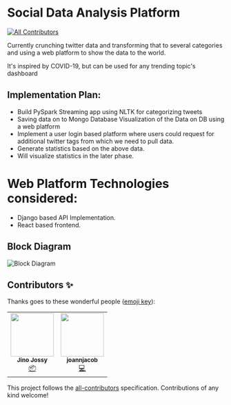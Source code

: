 # Social Data Analysis Platform
<!-- ALL-CONTRIBUTORS-BADGE:START - Do not remove or modify this section -->
[![All Contributors](https://img.shields.io/badge/all_contributors-1-orange.svg?style=flat-square)](#contributors-)
<!-- ALL-CONTRIBUTORS-BADGE:END -->
Currently crunching twitter data and transforming that to several categories and using a web platform to show the data to the world. 

It's inspired by COVID-19, but can be used for any trending topic's dashboard


## Implementation Plan:

* Build PySpark Streaming app using NLTK for categorizing tweets
* Saving data on to Mongo Database
Visualization of the Data on DB using a web platform
* Implement a user login based platform where users could request for additional twitter tags from which we need to pull data.
* Generate statistics based on the above data.
* Will visualize statistics in the later phase.

# Web Platform Technologies considered:
* Django based API Implementation.
* React based frontend.

## Block Diagram

![Block Diagram](backend/api/static/images/blockdiagram.jpg)

## Contributors ✨

Thanks goes to these wonderful people ([emoji key](https://allcontributors.org/docs/en/emoji-key)):

<!-- ALL-CONTRIBUTORS-LIST:START - Do not remove or modify this section -->
<!-- prettier-ignore-start -->
<!-- markdownlint-disable -->
<table>
  <tr>
    <td align="center"><a href="https://jino.work"><img src="https://avatars1.githubusercontent.com/u/13327976?v=4" width="100px;" alt=""/><br /><sub><b>Jino Jossy</b></sub></a><br /><a href="#platform-jinojossy93" title="Packaging/porting to new platform">📦</a></td>
    <td align="center"><a href="https://github.com/joannjacob"><img src="https://avatars3.githubusercontent.com/u/38246378?v=4" width="100px;" alt=""/><br /><sub><b>joannjacob</b></sub></a><br /><a href="https://github.com/qburst/dashboard-for-socialmedia-trend/commits?author=joannjacob" title="Code">💻</a></td>
  </tr>
</table>

<!-- markdownlint-enable -->
<!-- prettier-ignore-end -->
<!-- ALL-CONTRIBUTORS-LIST:END -->

This project follows the [all-contributors](https://github.com/all-contributors/all-contributors) specification. Contributions of any kind welcome!